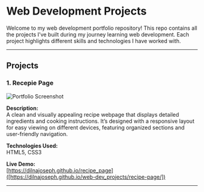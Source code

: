 # Web Development Projects 

Welcome to my web development portfolio repository! This repo contains all the projects I’ve built during my journey learning web development. Each project highlights different skills and technologies I have worked with.

---

## Projects

### 1. Recepie Page

![Portfolio Screenshot](images/recepie_page.png)

**Description:**  
A clean and visually appealing recipe webpage that displays detailed ingredients and cooking instructions. It’s designed with a responsive layout for easy viewing on different devices, featuring organized sections and user-friendly navigation.

**Technologies Used:**  
HTML5, CSS3

**Live Demo:**  
[https://dilnajoseph.github.io/recipe_page]([https://dilnajoseph.github.io/web-dev_projects/recipe-page/])

---

